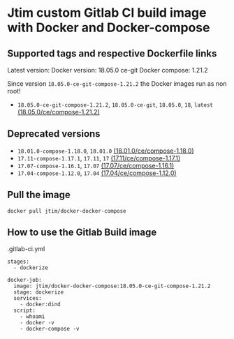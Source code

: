 # Jtim custom Gitlab CI build image with Docker and Docker-compose

## Supported tags and respective Dockerfile links

Latest version:
Docker version: 18.05.0 ce-git
Docker compose: 1.21.2

Since version `18.05.0-ce-git-compose-1.21.2` the Docker images run as non root!

* `18.05.0-ce-git-compose-1.21.2`, `18.05.0-ce-git`, `18.05.0`, `18`, `latest` [(18.05.0/ce/compose-1.21.2)](https://github.com/j-tim/docker-docker-compose/blob/master/18.05.0/ce/compose-1.21.2/Dockerfile)  

## Deprecated versions 

* `18.01.0-compose-1.18.0`, `18.01.0` [(18.01.0/ce/compose-1.18.0)](https://github.com/j-tim/docker-docker-compose/blob/master/18.01.0/ce/compose-1.18.0/Dockerfile)  
* `17.11-compose-1.17.1`, `17.11`, `17` [(17.11/ce/compose-1.17.1)](https://github.com/j-tim/docker-docker-compose/blob/master/17.11/ce/compose-1.17.1/Dockerfile)  
* `17.07-compose-1.16.1`, `17.07` [(17.07/ce/compose-1.16.1)](https://github.com/j-tim/docker-docker-compose/blob/master/17.07/ce/compose-1.16.1/Dockerfile)  
* `17.04-compose-1.12.0`, `17.04` [(17.04/ce/compose-1.12.0)](https://github.com/j-tim/docker-docker-compose/tree/master/17.04/ce/compose-1.12.0/Dockerfile)

## Pull the image 

```shell
docker pull jtim/docker-docker-compose
```

## How to use the Gitlab Build image

.gitlab-ci.yml

```
stages:
  - dockerize

docker-job:
  image: jtim/docker-docker-compose:18.05.0-ce-git-compose-1.21.2
  stage: dockerize
  services:
    - docker:dind
  script:
    - whoami
    - docker -v
    - docker-compose -v
```